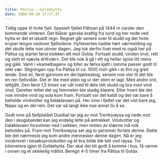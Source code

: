 ```yaml
---
title: Pältsa – Goldahytta
date: 2008-08-30 17:57:37
---
```


<meta http-equiv="CONTENT-TYPE" content="text/html; charset=utf-8" /> 	<title></title> 	<meta name="GENERATOR" content="OpenOffice.org 2.4  (Unix)" />
<style type="text/css"> 	<!-- 		@page { size: 21cm 29.7cm; margin: 2cm } 		P { margin-bottom: 0.21cm } 	--> 	</style>
<p style="margin-bottom: 0cm">Tidlig oppe til hvite fjell. Spesielt fjellet Pältsan på 1444 m varsler den kommende vinteren. Det blåser ganske kraftig fra nord og her nede ved hytta er det et iskaldt regn. Regnet går senere over til sludd og det hvite kryper lengre nedover fjellsidene. Hytteverten hadde hørt værmelding og det skulle lette noe utover dagen. Jeg tok derfor livet med ro også her på Pältsa og startet først klokken ett mot Golda. Fortsatt sludd, vinden imot, rett og slett et «jævla drittvær». Det ble nok å gå i ett og heller spise litt mens jeg gikk. Vann i «kamelbagen» og biter av tørka kjøtt i lomma passer godt til slikt vær. Stigningen opp fra Pältsa til ca. 1000 moh gikk i et fint og greit lende. God sti, først gjennom en del bjørkeskog, senere noe vier til det ble en ren fjellvidde. Det er lite med stein og ur der stien er lagt. Med andre ord, lettgått. Den først 1,5 timen var våt med til dels tett sludd og bra med vind imot. Deretter lettet det og himmelen ble stadig klarere. Etter hvert ble det noe mindre vind og sola kom fram. Fortsatt var det kaldt og det var bare å beholde vindvotter og balaklavaen på. Her inne i fjellet var det vist bare jeg, Najax og en del rein. Det var så langt ikke noe annet liv å se.</p>


<p style="margin-bottom: 0cm">Godt inne på fjellplatået Duoibal tar jeg av mot Treriksrøysa og nede mot den i skogsbandet kan jeg endelig lette på antrekket. Vindvotter og balaklavaen forsvinner ned i sekken, men resten av klærne må nok beholdes på. Fram mot Treriksrøysa ser jeg to personer forlate denne. Dette ble det nærmeste jeg kom andre mennesker denne dagen. Nå er jeg innskrevet i besøksprotokollen og et bra bilde ble tatt ved røysa. Tre kilometere igjen til Goldahytta. Der skal det bli godt å komme i hus, få varme i ovnen og et skikkelig måltid. Beregn 4-5 timer fra Pältsa til Golda.</p>

